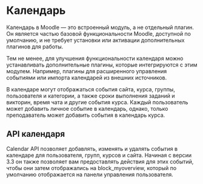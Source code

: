# Календарь

Календарь в Moodle — это встроенный модуль, а не отдельный плагин. Он является частью базовой функциональности Moodle, доступной по умолчанию, и не требует установки или активации дополнительных плагинов для работы.

Тем не менее, для улучшения функциональности календаря можно устанавливать дополнительные плагины, которые интегрируются с этим модулем. Например, плагины для расширенного управления событиями или импорта календарей из внешних источников.

В календаре могут отображаться события сайта, курса, группы, пользователя и категории, а также сроки выполнения заданий и викторин, время чата и другие события курса. Каждый пользователь может добавить личное событие в календарь, однако, только преподаватель может добавить события в календарь курса.

## API календаря

Calendar API позволяет добавлять, изменять и удалять события в календаре для пользователя, групп, курсов и сайта. Начиная с версии 3.3 он также позволяет вам предоставлять действия для этих событий, чтобы они затем отображались на block_myoverview, который по умолчанию отображается на панели управления пользователя.
